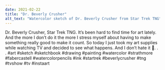 ```yaml
---
date: 2021-02-22
title: "Dr. Beverly Crusher"
alt_text: "Watercolor sketch of Dr. Beverly Crusher from Star Trek TNG"
---
```


Dr. Beverly Crusher, Star Trek TNG. It’s been hard to find time for art
lately. And the more I don’t do it the more I stress myself about having to
make something really good to make it count. So today I just took my art
supplies while watching TV and decided to see what happens. And I don’t hate
it 😬.
.
.
#art #sketch #sketchbook #drawing #painting #watercolor #strathmore
#fabercastell #watercolorpencils #ink #startrek #beverlycrusher #tng #tvshow
#tv #instaart
